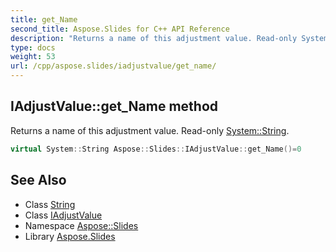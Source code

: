 ```yaml
---
title: get_Name
second_title: Aspose.Slides for C++ API Reference
description: "Returns a name of this adjustment value. Read-only System::String."
type: docs
weight: 53
url: /cpp/aspose.slides/iadjustvalue/get_name/
---
```

## IAdjustValue::get_Name method


Returns a name of this adjustment value. Read-only [System::String](../../../system/string/).

```cpp
virtual System::String Aspose::Slides::IAdjustValue::get_Name()=0
```

## See Also

* Class [String](../../../system/string/)
* Class [IAdjustValue](../)
* Namespace [Aspose::Slides](../../)
* Library [Aspose.Slides](../../../)
